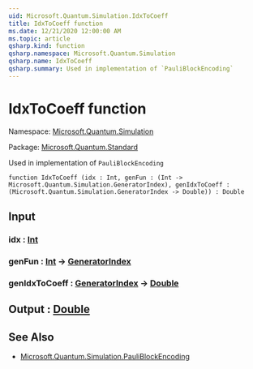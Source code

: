 ```yaml
---
uid: Microsoft.Quantum.Simulation.IdxToCoeff
title: IdxToCoeff function
ms.date: 12/21/2020 12:00:00 AM
ms.topic: article
qsharp.kind: function
qsharp.namespace: Microsoft.Quantum.Simulation
qsharp.name: IdxToCoeff
qsharp.summary: Used in implementation of `PauliBlockEncoding`
---
```


# IdxToCoeff function

Namespace: [Microsoft.Quantum.Simulation](xref:Microsoft.Quantum.Simulation)

Package: [Microsoft.Quantum.Standard](https://nuget.org/packages/Microsoft.Quantum.Standard)


Used in implementation of `PauliBlockEncoding`

```qsharp
function IdxToCoeff (idx : Int, genFun : (Int -> Microsoft.Quantum.Simulation.GeneratorIndex), genIdxToCoeff : (Microsoft.Quantum.Simulation.GeneratorIndex -> Double)) : Double
```


## Input

### idx : [Int](xref:microsoft.quantum.lang-ref.int)




### genFun : [Int](xref:microsoft.quantum.lang-ref.int) -> [GeneratorIndex](xref:Microsoft.Quantum.Simulation.GeneratorIndex)




### genIdxToCoeff : [GeneratorIndex](xref:Microsoft.Quantum.Simulation.GeneratorIndex) -> [Double](xref:microsoft.quantum.lang-ref.double)





## Output : [Double](xref:microsoft.quantum.lang-ref.double)



## See Also

- [Microsoft.Quantum.Simulation.PauliBlockEncoding](xref:Microsoft.Quantum.Simulation.PauliBlockEncoding)